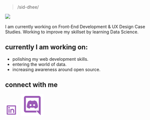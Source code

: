 > /sid-dhee/

![](https://komarev.com/ghpvc/?username=siddhiiguptaa&style=plastic&label=Stalker+Alert) <br>

I am currently working on Front-End Development & UX Design Case Studies. Working to improve my skillset by learning Data Science. 

## currently I am working on: 
 * polishing my web development skills. 
 * entering the world of data. 
 * increasing awareness around open source. 

## connect with me 
<a href="https://linkedin.com/in/siddhigupta" target="_blank" rel="noopener noreferrer"><img src="https://github.com/siddhiguptaa/siddhiguptaa/blob/main/linkedin-box-line.svg" width=40px height=40px title="source: imgur.com" /></a> &nbsp;  <a href="https://discord.gg/M3xJSwSUNp
" target="_blank" rel="noopener noreferrer"><img src="https://github.com/siddhiguptaa/siddhiguptaa/blob/main/discord-line.svg" /></a> &nbsp;  
